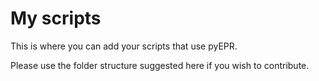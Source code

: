 My scripts
===================

This is where you can add your scripts that use pyEPR. 

Please use the folder structure suggested here if you wish to contribute.                                                                                                                                            
